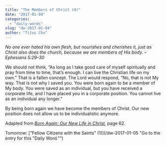 ```yaml
---
title: "The Members of Christ (4)"
date: "2017-01-04"
categories: 
  - "daily-words"
slug: "dw-2017-01-04"
author: "Titus Chu"
---
```


_No one ever hated his own flesh, but nourishes and cherishes it, just as Christ also does the church, because we are members of His body._ _– Ephesians 5:29–30_

We should not think, “As long as I take good care of myself spiritually and pray from time to time, that’s enough. I can live the Christian life on my own.” That is a fallen concept. The Lord would respond, “No, that is not My way. That is not why I saved you. You were born again to be a member of My body. You were saved as an individual, but you have received a corporate life, and I have placed you in a corporate position. You cannot live as an individual any longer.”

By being born again we have become the members of Christ. Our new position does not allow us to be individualistic anymore.

Adapted from _[Born Again: Our New Life in Christ](/book-born-again/ "Go to the listing for this book."),_ page 62.

Tomorrow: ["Fellow Citizens with the Saints" (1)](/dw-2017-01-05 "Go to the entry for this "Daily Word."")
